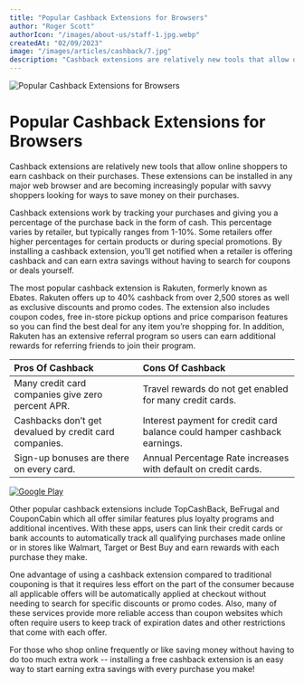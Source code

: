 ```yaml
---
title: "Popular Cashback Extensions for Browsers"
author: "Roger Scott"
authorIcon: "/images/about-us/staff-1.jpg.webp"
createdAt: "02/09/2023"
image: "/images/articles/cashback/7.jpg"
description: "Cashback extensions are relatively new tools that allow online shoppers to earn cashback on their purchases. These extensions can be installed in any major web browser and are becoming increasingly popular with savvy shoppers looking for ways to save money on their purchases"
---
```


![Popular Cashback Extensions for Browsers](/images/articles/cashback/7.jpg)

# Popular Cashback Extensions for Browsers

Cashback extensions are relatively new tools that allow online shoppers to earn cashback on their purchases. These extensions can be installed in any major web browser and are becoming increasingly popular with savvy shoppers looking for ways to save money on their purchases.

Cashback extensions work by tracking your purchases and giving you a percentage of the purchase back in the form of cash. This percentage varies by retailer, but typically ranges from 1-10%. Some retailers offer higher percentages for certain products or during special promotions. By installing a cashback extension, you’ll get notified when a retailer is offering cashback and can earn extra savings without having to search for coupons or deals yourself.

The most popular cashback extension is Rakuten, formerly known as Ebates. Rakuten offers up to 40% cashback from over 2,500 stores as well as exclusive discounts and promo codes. The extension also includes coupon codes, free in-store pickup options and price comparison features so you can find the best deal for any item you’re shopping for. In addition, Rakuten has an extensive referral program so users can earn additional rewards for referring friends to join their program.

| Pros Of Cashback                                       | Cons Of Cashback                                                         |
| :----------------------------------------------------- | :----------------------------------------------------------------------- |
| Many credit card companies give zero percent APR.      | Travel rewards do not get enabled for many credit cards.                 |
| Cashbacks don’t get devalued by credit card companies. | Interest payment for credit card balance could hamper cashback earnings. |
| Sign-up bonuses are there on every card.               | Annual Percentage Rate increases with default on credit cards.           |

[![Google Play](/images/google-play.png)](https://play.google.com/store/apps/details?id=space.cashbro.browser&pli=1)

Other popular cashback extensions include TopCashBack, BeFrugal and CouponCabin which all offer similar features plus loyalty programs and additional incentives. With these apps, users can link their credit cards or bank accounts to automatically track all qualifying purchases made online or in stores like Walmart, Target or Best Buy and earn rewards with each purchase they make. 

One advantage of using a cashback extension compared to traditional couponing is that it requires less effort on the part of the consumer because all applicable offers will be automatically applied at checkout without needing to search for specific discounts or promo codes. Also, many of these services provide more reliable access than coupon websites which often require users to keep track of expiration dates and other restrictions that come with each offer. 

For those who shop online frequently or like saving money without having to do too much extra work -- installing a free cashback extension is an easy way to start earning extra savings with every purchase you make!
